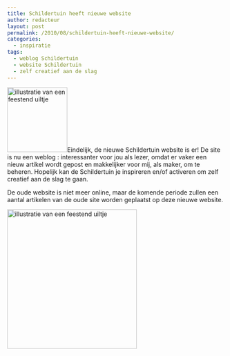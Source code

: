 ```yaml
---
title: Schildertuin heeft nieuwe website
author: redacteur
layout: post
permalink: /2010/08/schildertuin-heeft-nieuwe-website/
categories:
  - inspiratie
tags:
  - weblog Schildertuin
  - website Schildertuin
  - zelf creatief aan de slag
---
```

<img class="alignleft size-thumbnail wp-image-679" title="feestuiltje " src="/wordpress/wp-content/uploads/2010/08/feestuiltjeblauwgroen-139x150.gif" alt="illustratie van een feestend uiltje" width="139" height="150" />Eindelijk, de nieuwe Schildertuin website is er! De site is nu een weblog<!--more--> : interessanter voor jou als lezer, omdat er vaker een nieuw artikel wordt gepost en makkelijker voor mij, als maker, om te beheren. Hopelijk kan de Schildertuin je inspireren en/of activeren om zelf creatief aan de slag te gaan.

De oude website is niet meer online, maar de komende periode zullen een aantal artikelen van de oude site worden geplaatst op deze nieuwe website.

<img class="aligncenter size-full wp-image-679" title="feestuiltje " src="/wordpress/wp-content/uploads/2010/08/feestuiltjeblauwgroen.gif" alt="illustratie van een feestend uiltje" width="300" height="323" />
